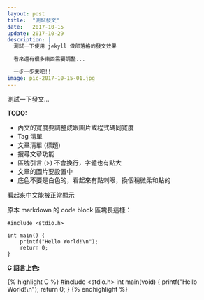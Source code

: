 ```yaml
---
layout: post
title:  "測試發文"
date:   2017-10-15
update: 2017-10-29
description: |
  測試一下使用 jekyll 做部落格的發文效果

  看來還有很多東西需要調整...

  一步一步來吧!!
image: pic-2017-10-15-01.jpg
---
```

<p class="intro">測試一下發文...</p>

**TODO:**
- 內文的寬度要調整成跟圖片或程式碼同寬度
- Tag 清單
- 文章清單 (標題)
- 搜尋文章功能
- 區塊引言 (>) 不會換行，字體也有點大
- 文章的圖片要設置中
- 底色不要是白色的，看起來有點刺眼，換個稍微柔和點的

看起來中文能被正常顯示

原本 markdown 的 code block 區塊長這樣：

```
#include <stdio.h>

int main() {
    printf("Hello World!\n");
    return 0;
}
```

**C 語言上色:**

{% highlight C %}
#include <stdio.h>
int main(void) {
    printf("Hello World!\n");
    return 0;
}
{% endhighlight %}
